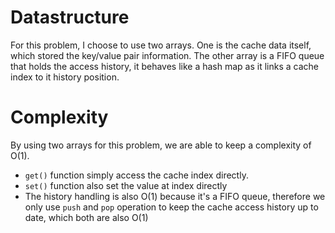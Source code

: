 # Datastructure

For this problem, I choose to use two arrays. One is the cache data itself, which stored the key/value pair information. The other array is a FIFO queue that holds the access history, it behaves like a hash map as it links a cache index to it history position.

# Complexity

By using two arrays for this problem, we are able to keep a complexity of O(1).
* `get()` function simply access the cache index directly.
* `set()` function also set the value at index directly
* The history handling is also O(1) because it's a FIFO queue, therefore we only use `push` and `pop` operation to keep the cache access history up to date, which both are also O(1)